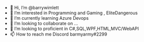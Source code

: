 - 👋 Hi, I’m @barrywimlett
- 👀 I’m interested in Programming and Gaming , EliteDangerous
- 🌱 I’m currently learning Azure Devops
- 💞️ I’m looking to collaborate on ...
- 💞️ I’m looking to proficient in C#,SQL,WPF,HTML,MVC/WebAPI
- 📫 How to reach me Discord barmyarmy#2299 

<!---
barrywimlett/barrywimlett is a ✨ special ✨ repository because its `README.md` (this file) appears on your GitHub profile.
You can click the Preview link to take a look at your changes.
--->
